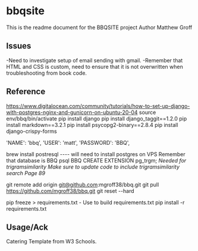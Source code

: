 # bbqsite
This is the readme document for the BBQSITE project
Author Matthew Groff


## Issues
-Need to investigate setup of email sending with gmail.
-Remember that HTML and CSS is custom, need to ensure that it is not overwritten when troubleshooting from book code. 


## Reference
https://www.digitalocean.com/community/tutorials/how-to-set-up-django-with-postgres-nginx-and-gunicorn-on-ubuntu-20-04
source env/bbq/bin/activate
pip install django
pip install django_taggit==1.2.0
pip install markdown==3.2.1
pip install psycopg2-binary==2.8.4
pip install django-crispy-forms

'NAME': 'bbq',
'USER': 'matt',
'PASSWORD': 'BBQ',

brew install postresql ---- will need to install postgres on VPS
Remember that database is BBQ
psql BBQ
CREATE EXTENSION pg_trgm;
*Needed for trigramsimilarity*
*Make sure to update code to include trigramsimilarity search Page 89*

git remote add origin git@github.com:mgroff38/bbq.git
git pull https://github.com/mgroff38/bbq.git
git reset --hard

pip freeze > requirements.txt - Use to build requirements.txt
pip install -r requirements.txt

## Usage/Ack

Catering Template from W3 Schools. 
